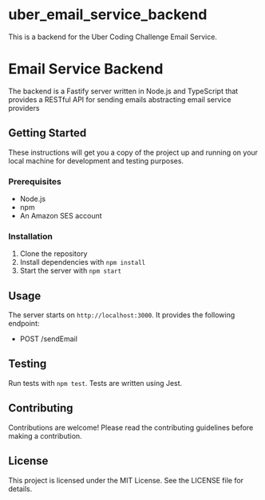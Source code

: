 # uber_email_service_backend
This is a backend for the Uber Coding Challenge Email Service.

# Email Service Backend

The backend is a Fastify server written in Node.js and TypeScript that provides a RESTful API for sending emails abstracting email service providers

## Getting Started

These instructions will get you a copy of the project up and running on your local machine for development and testing purposes.

### Prerequisites

- Node.js
- npm
- An Amazon SES account

### Installation

1. Clone the repository
2. Install dependencies with `npm install`
3. Start the server with `npm start`

## Usage

The server starts on `http://localhost:3000`. It provides the following endpoint:

- POST /sendEmail

## Testing

Run tests with `npm test`. Tests are written using Jest.

## Contributing

Contributions are welcome! Please read the contributing guidelines before making a contribution.

## License

This project is licensed under the MIT License. See the LICENSE file for details.
